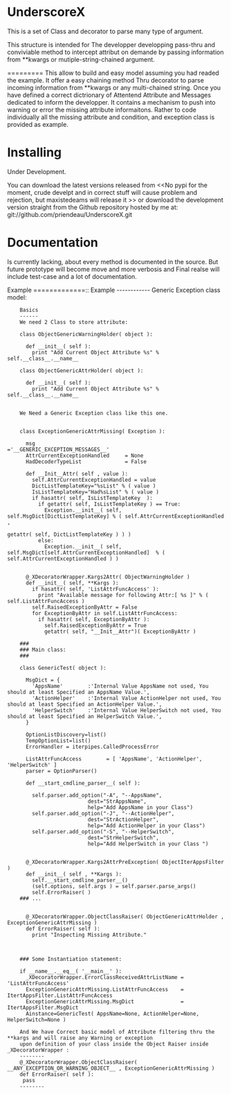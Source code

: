 UnderscoreX
===========

This is a set of Class and decorator to parse many type of argument.

This structure is intended for The developper developping pass-thru and conviviable method to 
intercept attribut on demande by passing information from **kwargs or mutiple-string-chained argument.

=========
    This allow to build and easy model assuming you had readed the example. It offer a easy chaining method
    Thru decorator to parse incoming information from **kwargs or any multi-chained string. Once you have 
    defined a correct dictrionary of Attentend Attribute and Messages dedicated to inform the developper. 
    It contains a mechanism to push into warning or error the missing attribute informaitons. Rather to
    code individually all the missing attribute and condition, and exception class is provided as example.


Installing
==========
  Under Development.
  
  You can download the latest versions released from <<No pypi for the moment, crude develpt and 
  in correct stuff will cause problem and rejection, but maxistedeams will release it >>
  or download the development version straight from the Github repository hosted by me at:
  git://github.com/priendeau/UnderscoreX.git

Documentation
=============
  Is currently lacking, about every method is documented in the source. But future prototype will
  become move and more verbosis and Final realse will include test-case and a lot of documentation.

Example
=============::
		Example
		------------
		Generic Exception class model:

        Basics
        ------
        We need 2 Class to store attribute:
        
        class ObjectGenericWarningHolder( object ):
        
          def __init__( self ):
            print "Add Current Object Attribute %s" % self.__class__.__name__
        
        class ObjectGenericAttrHolder( object ):
        
          def __init__( self ):
            print "Add Current Object Attribute %s" % self.__class__.__name__
        
        
        We Need a Generic Exception class like this one.
        
        
        class ExceptionGenericAttrMissing( Exception ):
          
          msg                             ='__GENERIC_EXCEPTION_MESSAGES__'
          AttrCurrentExceptionHandled     = None
          HadDecoderTypeList              = False 
        
          def __Init__Attr( self , value ):
            self.AttrCurrentExceptionHandled = value
            DictListTemplateKey="%sList" % ( value )
            IsListTemplateKey="Had%sList" % ( value )
            if hasattr( self, IsListTemplateKey  ):
              if getattr( self, IsListTemplateKey ) == True:
                Exception.__init__( self, self.MsgDict[DictListTemplateKey] % ( self.AttrCurrentExceptionHandled ,
                                                                        getattr( self, DictListTemplateKey ) ) )
              else:
                Exception.__init__( self, self.MsgDict[self.AttrCurrentExceptionHandled]  % ( self.AttrCurrentExceptionHandled ) )
    
        
          @_XDecoratorWrapper.Kargs2Attr( ObjectWarningHolder )
          def __init__( self, **Kargs ):
            if hasattr( self, 'ListAttrFuncAccess' ):
              print "Available message for following Attr:[ %s ]" % ( self.ListAttrFuncAccess ) 
            self.RaisedExceptionByAttr = False
            for ExceptionByAttr in self.ListAttrFuncAccess:
              if hasattr( self, ExceptionByAttr ):
                self.RaisedExceptionByAttr = True
                getattr( self, "__Init__Attr")( ExceptionByAttr )

        ###
        ### Main class:
        ### 

        class GenericTest( object ):
        
          MsgDict = {
            'AppsName'        :'Internal Value AppsName not used, You should at least Specified an AppsName Value.',
            'ActionHelper'    :'Internal Value ActionHelper not used, You should at least Specified an ActionHelper Value.',
            'HelperSwitch'    :'Internal Value HelperSwitch not used, You should at least Specified an HelperSwitch Value.',
          }  

          OptionListDiscovery=list()
          TempOptionList=list()
          ErrorHandler = iterpipes.CalledProcessError

          ListAttrFuncAccess        = [ 'AppsName', 'ActionHelper', 'HelperSwitch' ]
          parser = OptionParser()

          def __start_cmdline_parser__( self ):
    
            self.parser.add_option("-A", "--AppsName",
                              dest="StrAppsName",
                              help="Add AppsName in your Class")
            self.parser.add_option("-J", "--ActionHelper",
                              dest="StrActionHelper",
                              help="Add ActionHelper in your Class")
            self.parser.add_option("-S", "--HelperSwitch",
                              dest="StrHelperSwitch",
                              help="Add HelperSwitch in your Class ")


          @_XDecoratorWrapper.Kargs2AttrPreException( ObjectIterAppsFilter )
          def __init__( self , **Kargs ):
            self.__start_cmdline_parser__()
            (self.options, self.args ) = self.parser.parse_args() 
            self.ErrorRaiser( )
        ### ...


          @_XDecoratorWrapper.ObjectClassRaiser( ObjectGenericAttrHolder , ExceptionGenericAttrMissing )
          def ErrorRaiser( self ):
            print "Inspecting Missing Attribute."



        ### Some Instantiation statement:

        if __name__.__eq__( '__main__' ):
          _XDecoratorWrapper.ErrorClassReceivedAttrListName = 'ListAttrFuncAccess'
          ExceptionGenericAttrMissing.ListAttrFuncAccess    = ItertAppsFilter.ListAttrFuncAccess
          ExceptionGenericAttrMissing.MsgDict               = ItertAppsFilter.MsgDict
          Ainstance=GenericTest( AppsName=None, ActionHelper=None, HelperSwitch=None )

        And We have Correct basic model of Attribute filtering thru the **kargs and will raise any Warning or exception
        upon definition of your class inside the Object Raiser inside _XDecoratorWrapper :
        --------
        @_XDecoratorWrapper.ObjectClassRaiser( __ANY_EXCEPTION_OR_WARNING_OBJECT__ , ExceptionGenericAttrMissing )
        def ErrorRaiser( self ):
         pass 
        --------

